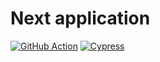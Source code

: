 # Next application

[![GitHub Action](https://github.com/monorepo-template/monorepo-template/actions/workflows/example-next-application.yml/badge.svg?branch=main&event=push)](https://github.com/monorepo-template/monorepo-template/actions/workflows/example-next-application.yml)
[![Cypress](https://img.shields.io/endpoint?url=https://dashboard.cypress.io/badge/simple/4akrvv/main&label=Cypress&style=flat)](https://dashboard.cypress.io/projects/4akrvv/runs)
